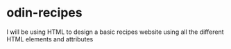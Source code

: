 # odin-recipes
I will be using HTML to design a basic recipes website using all the different HTML elements and attributes
